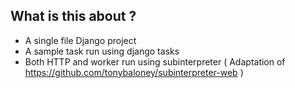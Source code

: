 ## What is this about ?

* A single file Django project
* A sample task run using django tasks
* Both HTTP and worker run using subinterpreter ( Adaptation of https://github.com/tonybaloney/subinterpreter-web )
